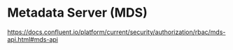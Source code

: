 # Metadata Server (MDS)
https://docs.confluent.io/platform/current/security/authorization/rbac/mds-api.html#mds-api